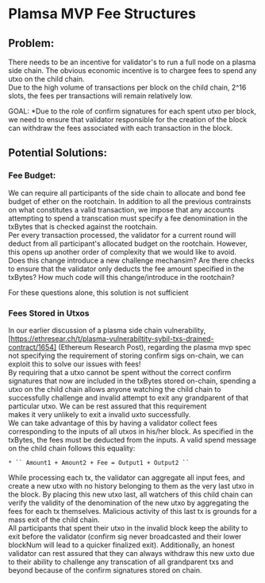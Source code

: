 # Plamsa MVP Fee Structures

## Problem:
There needs to be an incentive for validator's to run a full node on a plasma side chain. The obvious economic incentive is to chargee fees to spend any utxo on the child chain.  
Due to the high volume of transactions per block on the child chain, 2^16 slots, the fees per transactions will remain relatively low.   

GOAL:
  *Due to the role of confirm signatures for each spent utxo per block, we need to ensure that validator responsible for the creation of the block can withdraw the fees associated with each transaction in the block.  

## Potential Solutions:

### Fee Budget:
We can require all participants of the side chain to allocate and bond fee budget of ether on the rootchain. In addition to all the previous contrainsts on what constitutes a valid transaction, we impose that any accounts attempting to spend a transcation must specify a fee denomination in the txBytes that is checked against the rootchain.  
Per every transaction processed, the validator for a current round will deduct from all participant's allocated budget on the rootchain. However, this opens up another order of complexity that we would like to avoid.  
Does this change introduce a new challenge mechansim? Are there checks to ensure that the validator only deducts the fee amount specified in the txBytes? How much code will this change/introduce in the rootchain?  

  For these questions alone, this solution is not sufficient


### Fees Stored in Utxos
In our earlier discussion of a plasma side chain vulnerability, [https://ethresear.ch/t/plasma-vulnerabiltity-sybil-txs-drained-contract/1654] (Ethereum Research Post), regarding the plasma mvp spec not specifying the requirement of storing confirm sigs on-chain, we can exploit this to solve our issues with fees!  
By requiring that a utxo cannot be spent without the correct confirm signatures that now are included in the txBytes stored on-chain, spending a utxo on the child chain allows anyone watching the child chain to successfully challenge and invalid attempt to exit any grandparent of that particular utxo. We can be rest assured that this requirement  
makes it very unlikely to exit a invalid uxto successfully.  
We can take advantage of this by having a validator collect fees corresponding to the inputs of all utxos in his/her block. As specified in the txBytes, the fees must be deducted from the inputs. A valid spend message on the child chain follows this equality:  

    * `` Amount1 + Amount2 + Fee = Output1 + Output2 ``    

While processing each tx, the validator can aggregate all input fees, and create a new utxo with no history belonging to them as the very last utxo in the block. By placing this new utxo last, all watchers of this child chain can verify the validity of the denomination of the new utxo by aggregating the fees for each tx themselves. Malicious activity of this last tx is grounds for a mass exit of the child chain.  
All participants that spent their utxo in the invalid block keep the ability to exit before the validator (confirm sig never broadcasted and their lower blockNum will lead to a quicker finalized exit). Additionally, an honest validator can rest assured that they can always withdraw this new uxto due to their ability to challenge any transcation of all grandparent txs and beyond because of the confirm signatures stored on chain.


